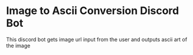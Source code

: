 # Image to Ascii Conversion Discord Bot

This discord bot gets image url input from the user and outputs ascii art of the image
